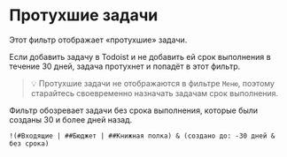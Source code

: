 # Протухшие задачи

Этот фильтр отображает «протухшие» задачи.

Если добавить задачу в Todoist и не добавить ей срок выполнения в течение 30 дней, задача протухнет и попадёт в этот фильтр.

> 💡 Протухшие задачи не отображаются в фильтре `Меню`, поэтому старайтесь своевременно назначать задачам срок выполнения.

Фильтр обозревает задачи без срока выполнения, которые были созданы 30 и более дней назад.

```
!(#Входящие | ##Бюджет | ##Книжная полка) & (создано до: -30 дней & без срока)
```
